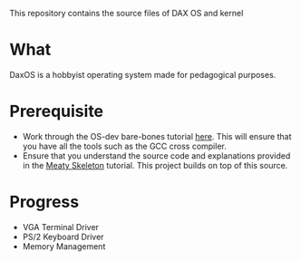 This repository contains the source files of DAX OS and kernel

# What
DaxOS is a hobbyist operating system made for pedagogical purposes.

# Prerequisite

- Work through the OS-dev bare-bones tutorial [here](https://wiki.osdev.org/Bare_Bones). This will ensure that you have all the tools such as the GCC cross compiler.
- Ensure that you understand the source code and explanations provided in the [Meaty Skeleton](https://wiki.osdev.org/Meaty_Skeleton) tutorial. This project builds on top of this source.

# Progress
- VGA Terminal Driver
- PS/2 Keyboard Driver
- Memory Management
